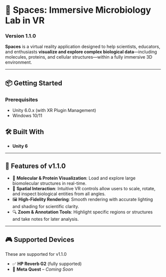 # 🧬 Spaces: Immersive Microbiology Lab in VR
### Version 1.1.0
**Spaces** is a virtual reality application designed to help scientists, educators, and enthusiasts **visualize and explore complex biological data**—including molecules, proteins, and cellular structures—within a fully immersive 3D environment.

---

## 📦 Getting Started

### Prerequisites

- Unity 6.0.x (with XR Plugin Management)
- Windows 10/11

## 🛠️ Built With

- **Unity 6**
---

## 🚀 Features of v1.1.0

- 🧪 **Molecular & Protein Visualization**: Load and explore large biomolecular structures in real-time.
- 🧭 **Spatial Interaction**: Intuitive VR controls allow users to scale, rotate, and inspect biological entities from all angles.
- 🖼️ **High-Fidelity Rendering**: Smooth rendering with accurate lighting and shading for scientific clarity.
- 🔍 **Zoom & Annotation Tools**: Highlight specific regions or structures and take notes for later analysis.

---


## 🎮 Supported Devices
These are supported for v1.1.0

- ✅ **HP Reverb G2** (fully supported)
- 🧪 **Meta Quest** – *Coming Soon*
